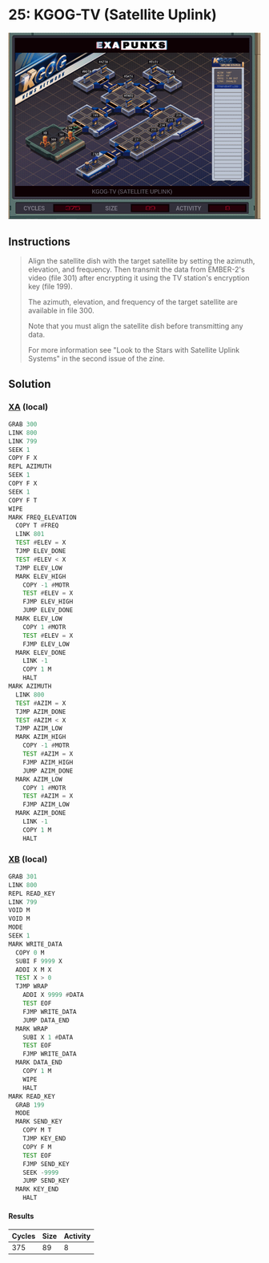# 25: KGOG-TV (Satellite Uplink)

<div align="center"><img src="EXAPUNKS - KGOG-TV (375, 89, 8, 2024-06-23-17-25-48).gif" /></div>

## Instructions
> Align the satellite dish with the target satellite by setting the azimuth, elevation, and frequency. Then transmit the data from EMBER-2's video (file 301) after encrypting it using the TV station's encryption key (file 199).
> 
> The azimuth, elevation, and frequency of the target satellite are available in file 300.
> 
> Note that you must align the satellite dish before transmitting any data.
> 
> For more information see "Look to the Stars with Satellite Uplink Systems" in the second issue of the zine.

## Solution

### [XA](XA.exa) (local)
```asm
GRAB 300
LINK 800
LINK 799
SEEK 1
COPY F X
REPL AZIMUTH
SEEK 1
COPY F X
SEEK 1
COPY F T
WIPE
MARK FREQ_ELEVATION
  COPY T #FREQ
  LINK 801
  TEST #ELEV = X
  TJMP ELEV_DONE
  TEST #ELEV < X 
  TJMP ELEV_LOW
  MARK ELEV_HIGH
    COPY -1 #MOTR
    TEST #ELEV = X
    FJMP ELEV_HIGH
    JUMP ELEV_DONE
  MARK ELEV_LOW
    COPY 1 #MOTR
    TEST #ELEV = X
    FJMP ELEV_LOW
  MARK ELEV_DONE
    LINK -1
    COPY 1 M
    HALT
MARK AZIMUTH
  LINK 800
  TEST #AZIM = X
  TJMP AZIM_DONE
  TEST #AZIM < X
  TJMP AZIM_LOW
  MARK AZIM_HIGH
    COPY -1 #MOTR
    TEST #AZIM = X
    FJMP AZIM_HIGH
    JUMP AZIM_DONE
  MARK AZIM_LOW
    COPY 1 #MOTR
    TEST #AZIM = X
    FJMP AZIM_LOW
  MARK AZIM_DONE
    LINK -1
    COPY 1 M
    HALT
```

### [XB](XB.exa) (local)
```asm
GRAB 301
LINK 800
REPL READ_KEY
LINK 799
VOID M
VOID M
MODE
SEEK 1
MARK WRITE_DATA
  COPY 0 M
  SUBI F 9999 X
  ADDI X M X
  TEST X > 0
  TJMP WRAP
    ADDI X 9999 #DATA
    TEST EOF
    FJMP WRITE_DATA
    JUMP DATA_END
  MARK WRAP
    SUBI X 1 #DATA
    TEST EOF
    FJMP WRITE_DATA
  MARK DATA_END
    COPY 1 M
    WIPE
    HALT
MARK READ_KEY
  GRAB 199
  MODE
  MARK SEND_KEY
    COPY M T
    TJMP KEY_END
    COPY F M
    TEST EOF
    FJMP SEND_KEY
    SEEK -9999
    JUMP SEND_KEY
  MARK KEY_END
    HALT
```

#### Results
| Cycles | Size | Activity |
|--------|------|----------|
| 375    | 89   | 8        |
